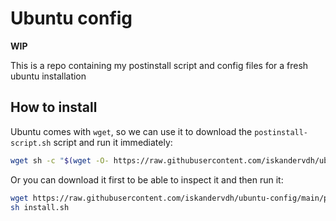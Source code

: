 # Ubuntu config

**WIP**

This is a repo containing my postinstall script and config files for a fresh ubuntu installation

## How to install

Ubuntu comes with `wget`, so we can use it to download the `postinstall-script.sh` script and run it immediately:

```sh
wget sh -c "$(wget -O- https://raw.githubusercontent.com/iskandervdh/ubuntu-config/main/postinstall-script.sh)"
```

Or you can download it first to be able to inspect it and then run it:

```sh
wget https://raw.githubusercontent.com/iskandervdh/ubuntu-config/main/postinstall-script.sh
sh install.sh
```
